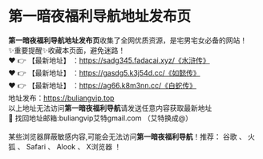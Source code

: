 # 第一暗夜福利导航地址发布页<br>
**第一暗夜福利导航地址发布页**收集了全网优质资源，是宅男宅女必备的网站！<br>
✨重要提醒✨收藏本页面，避免迷路！<br>
❤️ 👉 【最新地址】 ：https://sadg345.fadacai.xyz/《水浒传》<br>
❤️ 👉 【最新地址】 ：https://gasdg5.k3j54d.cc/《如懿传》<br>
❤️ 👉 【最新地址】 ：https://ag66.k8m3nn.cc/《白蛇传》<br>
地址发布：https://buliangvip.top<br>
以上地址无法访问**第一暗夜福利导航**请发送任意内容获取最新地址<br>
📧 找回地址邮箱:buliangvip艾特gmail.com （艾特换成@）<br><br>
某些浏览器屏蔽敏感内容,可能会无法访问**第一暗夜福利导航**！推荐： 谷歌 、 火狐 、 Safari 、 Alook 、 X浏览器 ！<br>

